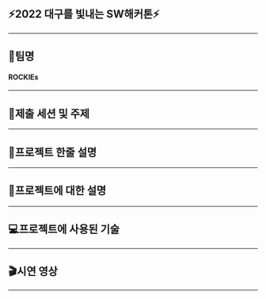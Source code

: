## **⚡2022 대구를 빛내는 SW해커톤⚡**

---

## **👀팀명**

#### **ROCKIEs**

---

## **🔎제출 세션 및 주제**

---

## **📜프로젝트 한줄 설명**

---

## **📃프로젝트에 대한 설명**

---

## **💻프로젝트에 사용된 기술**

---

## **🎬시연 영상**

---
